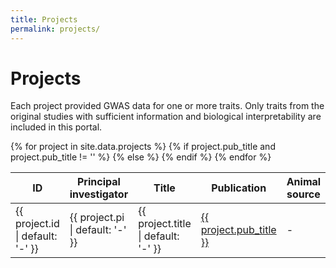 ```yaml
---
title: Projects
permalink: projects/
---
```


# Projects

Each project provided GWAS data for one or more traits.
Only traits from the original studies with sufficient information and biological interpretability are included in this portal.

<div class="table-responsive">
  <table id="projects" class="table table-hover">
    <thead>
      <tr>
        <th>ID</th>
        <th>Principal investigator</th>
        <th>Title</th>
        <th>Publication</th>
        <th>Animal source</th>
      </tr>
    </thead>
    <tbody>
      {% for project in site.data.projects %}
      <tr id="{{ project.id }}">
        <td>{{ project.id | default: '-' }}</td>
        <td>{{ project.pi | default: '-' }}</td>
        <td>{{ project.title | default: '-' }}</td>
        {% if project.pub_title and project.pub_title != '' %}
        <td><a href="{{ project.pub_url }}">{{ project.pub_title }}</a></td>
        {% else %}
        <td>-</td>
        {% endif %}
        <td>{{ project.animal_source | default: '-' }}</td>
      </tr>
      {% endfor %}
    </tbody>
  </table>
</div>

